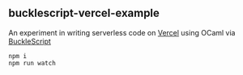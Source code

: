 ## bucklescript-vercel-example

An experiment in writing serverless code on [Vercel](https://vercel.com/) using OCaml via [BuckleScript](https://bucklescript.github.io/)

```
npm i
npm run watch
```
